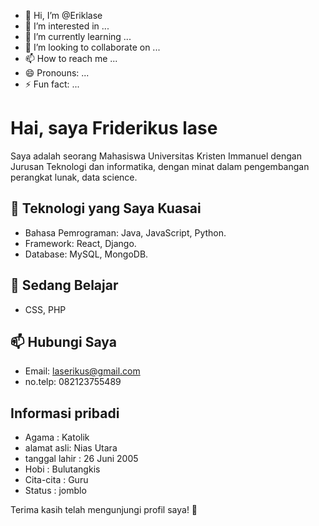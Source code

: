 - 👋 Hi, I’m @Eriklase
- 👀 I’m interested in ...
- 🌱 I’m currently learning ...
- 💞️ I’m looking to collaborate on ...
- 📫 How to reach me ...
- 😄 Pronouns: ...
- ⚡ Fun fact: ...

<!---
Eriklase/Eriklase is a ✨ special ✨ repository because its `README.md` (this file) appears on your GitHub profile.
You can click the Preview link to take a look at your changes.
--->
# Hai, saya Friderikus lase

Saya adalah seorang Mahasiswa Universitas Kristen Immanuel dengan Jurusan Teknologi dan informatika, dengan minat dalam pengembangan perangkat lunak, data science.

## 🔧 Teknologi yang Saya Kuasai
- Bahasa Pemrograman: Java, JavaScript, Python.
- Framework: React, Django.
- Database:  MySQL, MongoDB.

## 🌱 Sedang Belajar
- CSS, PHP

## 📫 Hubungi Saya
- Email: laserikus@gmail.com
- no.telp: 082123755489

## Informasi pribadi
- Agama : Katolik
- alamat asli: Nias Utara
- tanggal lahir : 26 Juni 2005
- Hobi : Bulutangkis
- Cita-cita : Guru
- Status : jomblo


Terima kasih telah mengunjungi profil saya! 🚀
